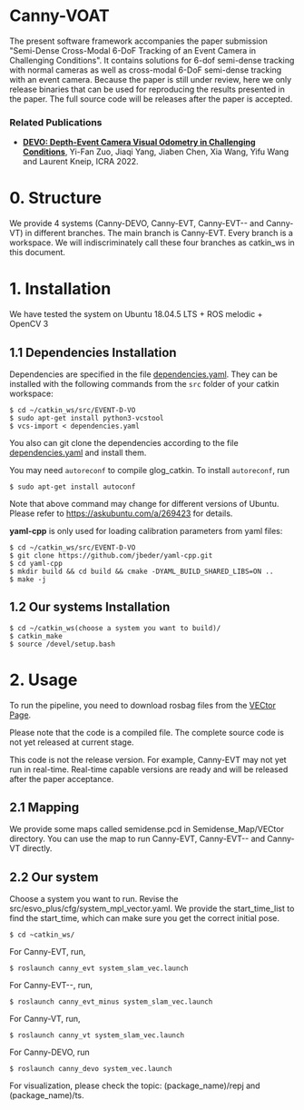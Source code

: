 # Canny-VOAT

The present software framework accompanies the paper submission "Semi-Dense Cross-Modal 6-DoF Tracking of an Event Camera in Challenging Conditions". It contains solutions for 6-dof semi-dense tracking with normal cameras as well as cross-modal 6-DoF semi-dense tracking with an event camera. Because the paper is still under review, here we only release binaries that can be used for reproducing the results presented in the paper. The full source code will be releases after the paper is accepted.

### Related Publications

* **[DEVO: Depth-Event Camera Visual Odometry in Challenging Conditions](https://arxiv.org/pdf/2202.02556.pdf)**, Yi-Fan Zuo, Jiaqi Yang, Jiaben Chen, Xia Wang, Yifu Wang and Laurent Kneip, ICRA 2022.

# 0. Structure

We provide 4 systems (Canny-DEVO, Canny-EVT, Canny-EVT-- and Canny-VT) in different branches. The main branch is Canny-EVT. Every branch is a workspace. We will indiscriminately call these four branches as catkin_ws in this document.

# 1. Installation

We have tested the system on Ubuntu 18.04.5 LTS + ROS melodic + OpenCV 3

## 1.1 Dependencies Installation

Dependencies are specified in the file [dependencies.yaml](dependencies.yaml). They can be installed with the following commands from the `src` folder of your catkin workspace:

~~~
$ cd ~/catkin_ws/src/EVENT-D-VO  
$ sudo apt-get install python3-vcstool
$ vcs-import < dependencies.yaml
~~~

You also can git clone the dependencies according to the file [dependencies.yaml](dependencies.yaml) and install them.



You may need `autoreconf` to compile glog_catkin. To install `autoreconf`, run


	$ sudo apt-get install autoconf

Note that above command may change for different versions of Ubuntu. 
Please refer to https://askubuntu.com/a/269423 for details.

**yaml-cpp** is only used for loading calibration parameters from yaml files:

	$ cd ~/catkin_ws/src/EVENT-D-VO 
	$ git clone https://github.com/jbeder/yaml-cpp.git
	$ cd yaml-cpp
	$ mkdir build && cd build && cmake -DYAML_BUILD_SHARED_LIBS=ON ..
	$ make -j



## 1.2 Our systems Installation

	$ cd ~/catkin_ws(choose a system you want to build)/ 
	$ catkin_make
	$ source /devel/setup.bash

# 2. Usage
To run the pipeline, you need to download rosbag files from the [VECtor Page](https://star-datasets.github.io/vector/).

Please note that the code is a compiled file. The complete source code is not yet released at current stage.

This code is not the release version. For example, Canny-EVT may not yet run in real-time. Real-time capable versions are ready and will be released after the paper acceptance.

## 2.1 Mapping

We provide some maps called semidense.pcd in Semidense_Map/VECtor directory. You can use the map to run Canny-EVT, Canny-EVT-- and Canny-VT directly.

## 2.2 Our system

Choose a system you want to run. Revise the src/esvo_plus/cfg/system_mpl_vector.yaml. We provide the start_time_list to find the start_time, which can make sure you get the correct initial pose.

    $ cd ~catkin_ws/

For Canny-EVT,  run,

    $ roslaunch canny_evt system_slam_vec.launch

For Canny-EVT--, run,

~~~
$ roslaunch canny_evt_minus system_slam_vec.launch
~~~

For Canny-VT, run,

~~~
$ roslaunch canny_vt system_slam_vec.launch
~~~

For Canny-DEVO, run 

~~~
$ roslaunch canny_devo system_vec.launch
~~~

For visualization, please check the topic: (package_name)/repj and (package_name)/ts.
